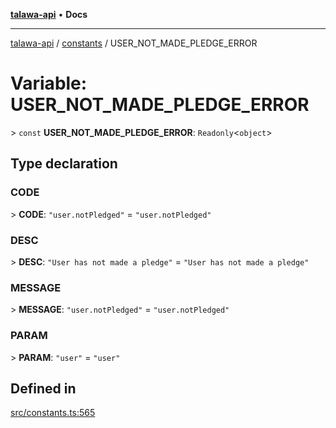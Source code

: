 [**talawa-api**](../../README.md) • **Docs**

***

[talawa-api](../../modules.md) / [constants](../README.md) / USER\_NOT\_MADE\_PLEDGE\_ERROR

# Variable: USER\_NOT\_MADE\_PLEDGE\_ERROR

\> `const` **USER\_NOT\_MADE\_PLEDGE\_ERROR**: `Readonly`\<`object`\>

## Type declaration

### CODE

\> **CODE**: `"user.notPledged"` = `"user.notPledged"`

### DESC

\> **DESC**: `"User has not made a pledge"` = `"User has not made a pledge"`

### MESSAGE

\> **MESSAGE**: `"user.notPledged"` = `"user.notPledged"`

### PARAM

\> **PARAM**: `"user"` = `"user"`

## Defined in

[src/constants.ts:565](https://github.com/PalisadoesFoundation/talawa-api/blob/fb5076f344cd74d4e51c692cbc70fc337bf1ac39/src/constants.ts#L565)
